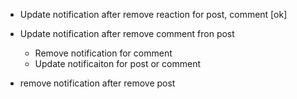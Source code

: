 - Update notification after remove reaction for post, comment [ok]

- Update notification after remove comment fron post

  - Remove notification for comment
  - Update notificaiton for post or comment

- remove notification after remove post
